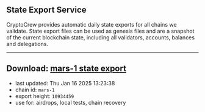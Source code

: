 ## State Export Service
CryptoCrew provides automatic daily state exports for all chains we validate. State export files can be used as genesis files and are a snapshot of the current blockchain state, including all validators, accounts, balances and delegations.

---
**Download: [mars-1 state export](https://dl-eu2.ccvalidators.com/SERVICE/mars/mars-1_export_10934459.json)**
---

- last updated: Thu Jan 16 2025 13:23:38
- chain id: `mars-1`
- export height: `10934459`
- use for: airdrops, local tests, chain recovery
